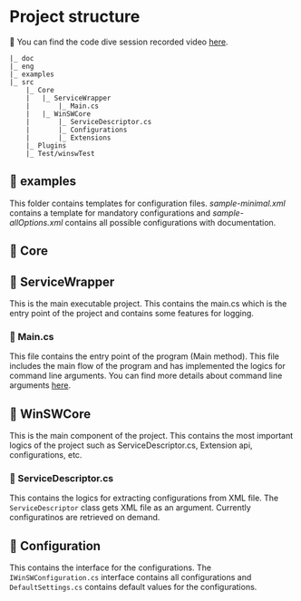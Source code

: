 # Project structure

:movie_camera: You can find the code dive session recorded video [here](https://youtu.be/_adhRj19ESY).

```
|_ doc
|_ eng
|_ examples
|_ src
    |_ Core
    |   |_ ServiceWrapper
    |       |_ Main.cs
    |   |_ WinSWCore
    |       |_ ServiceDescriptor.cs
    |       |_ Configurations
    |       |_ Extensions
    |_ Plugins
    |_ Test/winswTest
```

## :open_file_folder: examples

This folder contains templates for configuration files. *sample-minimal.xml* contains a template for mandatory configurations and *sample-allOptions.xml* contains all possible configurations with documentation.

## :open_file_folder: Core

## :notebook: ServiceWrapper

This is the main executable project. This contains the main.cs which is the entry point of the project and contains some features for logging.

### :page_facing_up: Main.cs

This file contains the entry point of the program (Main method). This file includes the main flow of the program and has implemented the logics for command line arguments. You can find more details about command line arguments [here](../../README.md#usage).

## :notebook: WinSWCore

This is the main component of the project. This contains the most important logics of the project such as ServiceDescriptor.cs, Extension api, configurations, etc.

### :page_facing_up: ServiceDescriptor.cs

This contains the logics for extracting configurations from XML file. The `ServiceDescriptor` class gets XML file as an argument. Currently configuratinos are retrieved on demand.

## :open_file_folder: Configuration

This contains the interface for the configurations. The `IWinSWConfiguration.cs` interface contains all configurations and  `DefaultSettings.cs` contains default values for the configurations.
